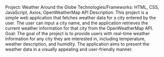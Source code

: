 Project: Weather Around the Globe
Technologies/Frameworks: HTML, CSS, JavaScript, Axios, OpenWeatherMap API
Description: This project is a simple web application that fetches weather data for a city entered by the user. The user can input a city name, and the application retrieves the current weather information for that city from the OpenWeatherMap API.
Goal: The goal of the project is to provide users with real-time weather information for any city they are interested in, including temperature, weather description, and humidity. The application aims to present the weather data in a visually appealing and user-friendly manner.
